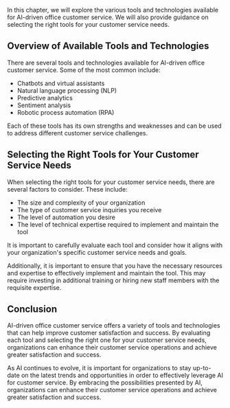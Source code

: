 
In this chapter, we will explore the various tools and technologies available for AI-driven office customer service. We will also provide guidance on selecting the right tools for your customer service needs.

Overview of Available Tools and Technologies
--------------------------------------------

There are several tools and technologies available for AI-driven office customer service. Some of the most common include:

* Chatbots and virtual assistants
* Natural language processing (NLP)
* Predictive analytics
* Sentiment analysis
* Robotic process automation (RPA)

Each of these tools has its own strengths and weaknesses and can be used to address different customer service challenges.

Selecting the Right Tools for Your Customer Service Needs
---------------------------------------------------------

When selecting the right tools for your customer service needs, there are several factors to consider. These include:

* The size and complexity of your organization
* The type of customer service inquiries you receive
* The level of automation you desire
* The level of technical expertise required to implement and maintain the tool

It is important to carefully evaluate each tool and consider how it aligns with your organization's specific customer service needs and goals.

Additionally, it is important to ensure that you have the necessary resources and expertise to effectively implement and maintain the tool. This may require investing in additional training or hiring new staff members with the requisite expertise.

Conclusion
----------

AI-driven office customer service offers a variety of tools and technologies that can help improve customer satisfaction and success. By evaluating each tool and selecting the right one for your customer service needs, organizations can enhance their customer service operations and achieve greater satisfaction and success.

As AI continues to evolve, it is important for organizations to stay up-to-date on the latest trends and opportunities in order to effectively leverage AI for customer service. By embracing the possibilities presented by AI, organizations can enhance their customer service operations and achieve greater satisfaction and success.
